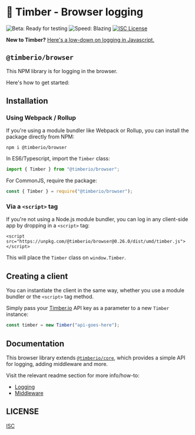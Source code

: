 # 🌲 Timber - Browser logging

![Beta: Ready for testing](https://img.shields.io/badge/early_release-beta-green.svg)
![Speed: Blazing](https://img.shields.io/badge/speed-blazing%20%F0%9F%94%A5-brightgreen.svg)
[![ISC License](https://img.shields.io/badge/license-ISC-ff69b4.svg)](LICENSE.md)

**New to Timber?** [Here's a low-down on logging in Javascript.](https://github.com/timberio/timber-js)

## `@timberio/browser`

This NPM library is for logging in the browser.

Here's how to get started:

## Installation

### Using Webpack / Rollup

If you're using a module bundler like Webpack or Rollup, you can install the package directly from NPM:

```
npm i @timberio/browser
```

In ES6/Typescript, import the `Timber` class:

```typescript
import { Timber } from "@timberio/browser";
```

For CommonJS, require the package:

```js
const { Timber } = require("@timberio/browser");
```

### Via a `<script>` tag

If you're not using a Node.js module bundler, you can log in any client-side app by dropping in a `<script>` tag:

```
<script src="https://unpkg.com/@timberio/browser@0.26.0/dist/umd/timber.js"></script>
```

This will place the `Timber` class on `window.Timber`.

## Creating a client

You can instantiate the client in the same way, whether you use a module bundler or the `<script>` tag method.

Simply pass your [Timber.io](https://timber.io) API key as a parameter to a new `Timber` instance:

```typescript
const timber = new Timber("api-goes-here");
```

## Documentation

This browser library extends [`@timberio/core`](https://github.com/timberio/timber-js/tree/master/packages/core), which provides a simple API for logging, adding middleware and more.

Visit the relevant readme section for more info/how-to:

- [Logging](https://github.com/timberio/timber-js/tree/master/packages/core#logging)
- [Middleware](https://github.com/timberio/timber-js/tree/master/packages/core#middleware)

## LICENSE

[ISC](LICENSE.md)
